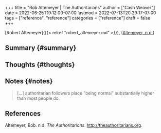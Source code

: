 +++
title = "Bob Altemeyer | The Authoritarians"
author = ["Cash Weaver"]
date = 2022-06-25T19:12:00-07:00
lastmod = 2022-07-13T20:29:17-07:00
tags = ["reference", "reference"]
categories = ["reference"]
draft = false
+++

[Robert Altemeyer]({{< relref "robert_altemeyer.md" >}}), (<a href="#citeproc_bib_item_1">Altemeyer, n.d.</a>)


## Summary {#summary}


## Thoughts {#thoughts}


## Notes {#notes}

> [...] authoritarian followers place "being normal" substantially higher than most people do.

## References

<style>.csl-entry{text-indent: -1.5em; margin-left: 1.5em;}</style><div class="csl-bib-body">
  <div class="csl-entry"><a id="citeproc_bib_item_1"></a>Altemeyer, Bob. n.d. <i>The Authoritarians</i>. <a href="http://theauthoritarians.org">http://theauthoritarians.org</a>.</div>
</div>
